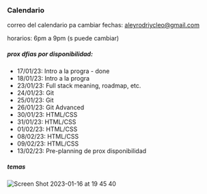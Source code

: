 ### Calendario

correo del calendario pa cambiar fechas: aleyrodriycleo@gmail.com

horarios: 6pm a 9pm (s puede cambiar)

##### prox dfias por disponibilidad:
- 17/01/23: Intro a la progra - done
- 18/01/23: Intro a la progra
- 23/01/23: Full stack meaning, roadmap, etc.
- 24/01/23: Git
- 25/01/23: Git
- 26/01/23: Git Advanced
- 30/01/23: HTML/CSS
- 31/01/23: HTML/CSS
- 01/02/23: HTML/CSS
- 08/02/23: HTML/CSS
- 09/02/23: HTML/CSS
- 13/02/23: Pre-planning de prox disponibilidad 



##### temas
![Screen Shot 2023-01-16 at 19 45 40](https://user-images.githubusercontent.com/74441510/212791964-efffae94-02a3-47d3-9e1d-5a1b138aecb5.png)
